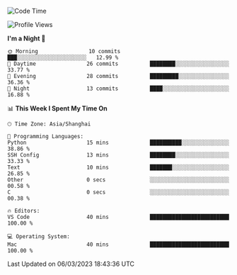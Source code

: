 <!--START_SECTION:waka-->
![Code Time](http://img.shields.io/badge/Code%20Time-48%20hrs%2021%20mins-blue)

![Profile Views](http://img.shields.io/badge/Profile%20Views-0-blue)

**I'm a Night 🦉** 

```text
🌞 Morning                10 commits          ███░░░░░░░░░░░░░░░░░░░░░░   12.99 % 
🌆 Daytime                26 commits          ████████░░░░░░░░░░░░░░░░░   33.77 % 
🌃 Evening                28 commits          █████████░░░░░░░░░░░░░░░░   36.36 % 
🌙 Night                  13 commits          ████░░░░░░░░░░░░░░░░░░░░░   16.88 % 
```


📊 **This Week I Spent My Time On** 

```text
🕑︎ Time Zone: Asia/Shanghai

💬 Programming Languages: 
Python                   15 mins             ██████████░░░░░░░░░░░░░░░   38.86 % 
SSH Config               13 mins             ████████░░░░░░░░░░░░░░░░░   33.33 % 
Text                     10 mins             ███████░░░░░░░░░░░░░░░░░░   26.85 % 
Other                    0 secs              ░░░░░░░░░░░░░░░░░░░░░░░░░   00.58 % 
C                        0 secs              ░░░░░░░░░░░░░░░░░░░░░░░░░   00.38 % 

🔥 Editors: 
VS Code                  40 mins             █████████████████████████   100.00 % 

💻 Operating System: 
Mac                      40 mins             █████████████████████████   100.00 % 
```


 Last Updated on 06/03/2023 18:43:36 UTC
<!--END_SECTION:waka-->